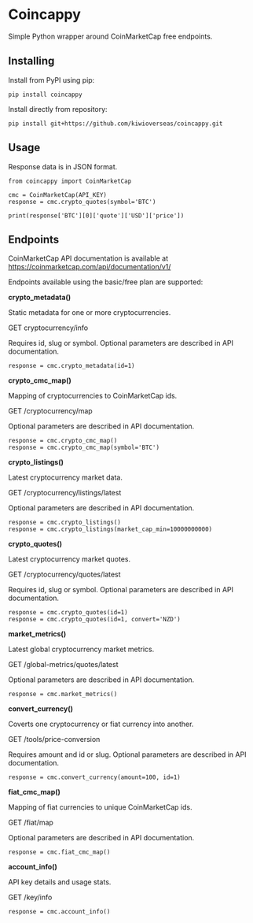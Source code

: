 # Coincappy
Simple Python wrapper around CoinMarketCap free endpoints.

## Installing

Install from PyPI using pip:

    pip install coincappy

Install directly from repository:

    pip install git+https://github.com/kiwioverseas/coincappy.git

## Usage

Response data is in JSON format.

    from coincappy import CoinMarketCap

    cmc = CoinMarketCap(API_KEY)
    response = cmc.crypto_quotes(symbol='BTC')
    
    print(response['BTC'][0]['quote']['USD']['price'])

## Endpoints

CoinMarketCap API documentation is available at https://coinmarketcap.com/api/documentation/v1/

Endpoints available using the basic/free plan are supported:

**crypto_metadata()**

Static metadata for one or more cryptocurrencies.

GET cryptocurrency/info  

Requires id, slug or symbol. Optional parameters are described in API documentation.

    response = cmc.crypto_metadata(id=1)

**crypto_cmc_map()**

Mapping of cryptocurrencies to CoinMarketCap ids.

GET /cryptocurrency/map  

Optional parameters are described in API documentation.

    response = cmc.crypto_cmc_map()
    response = cmc.crypto_cmc_map(symbol='BTC')

**crypto_listings()**

Latest cryptocurrency market data.

GET /cryptocurrency/listings/latest  

Optional parameters are described in API documentation.

    response = cmc.crypto_listings()
    response = cmc.crypto_listings(market_cap_min=10000000000)

**crypto_quotes()**

Latest cryptocurrency market quotes.

GET /cryptocurrency/quotes/latest  

Requires id, slug or symbol. Optional parameters are described in API documentation.

    response = cmc.crypto_quotes(id=1)
    response = cmc.crypto_quotes(id=1, convert='NZD')

**market_metrics()**

Latest global cryptocurrency market metrics.

GET /global-metrics/quotes/latest  

Optional parameters are described in API documentation.

    response = cmc.market_metrics()

**convert_currency()**

Coverts one cryptocurrency or fiat currency into another.

GET /tools/price-conversion  

Requires amount and id or slug. Optional parameters are described in API documentation.

    response = cmc.convert_currency(amount=100, id=1)

**fiat_cmc_map()**

Mapping of fiat currencies to unique CoinMarketCap ids.

GET /fiat/map  

Optional parameters are described in API documentation.

    response = cmc.fiat_cmc_map()

**account_info()**

API key details and usage stats.

GET /key/info  

    response = cmc.account_info()